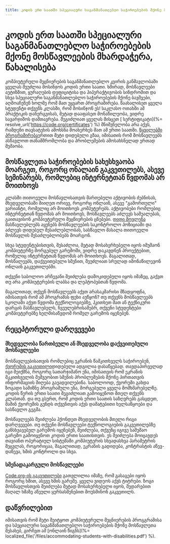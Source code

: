 ```yaml
---
title: კოდის ერთ საათში სპეციალური საგანმანათლებლო საჭიროებების მქონე მოსწავლეების მხარდაჭერა, წახალისება
---
```

# კოდის ერთ საათში სპეციალური საგანმანათლებლო საჭიროებების მქონე მოსწავლეების მხარდაჭერა, წახალისება

კომპიუტერული მეცნიერების საგანმანათლებლო კვირის განმავლობაში ყველას შეუძლია მოსინჯოს კოდის ერთი საათი. ხშირად, მოსწავლეები აუტიზმით, ყურაღების დეფიციტისა და ჰიპერაქტივობის სინდრომით და სხვა სპეციალური საგანმანათლებლო საჭიროებების მქონე ბავშვები, აღმოაჩენენ ხოლმე რომ მათ უყვართ პროგრამირება. წაახალისეთ ყველა სტუდენტი თქვენს კლასში, რომ მოსინჯონ ეს! საკლასო ოთახში ამ პრაქტიკის დანერგვისას, მეტად დააფასეთ მონაწილეობა, ვიდრე სავარჯიშოს დამთავრება. შეგიძლიათ ყველას მისცეთ [ სერტიფიკატი](%= resolve_url('https://code.org/certificates') %) მნიშვნელობა არა აქვს, რამდენი თავსატეხის ამოხსნა მოახერხეს მათ ამ ერთი საათში. [წყვილებში პროგრამირება](https://www.youtube.com/watch?v=vgkahOzFH2Q)ერთით მეტი დიდებული გზაა, იმისათის რომ მოსწავლეებს ასწავლოთ თანამშრომლობა და პრობლემების ამოსახსნელად ერთად მუშაობა.

## მოსწავლეთა საჭიროებების სახესხვაობა მოარგეთ, როგორც ონალაინ გაკვეთილებს, ასევე სემინარებს, რომლებიც ინტერნეტთან წვდომას არ მოითხოვს

კლასში თითოეული მოსწავლისათვის მართებული აქტივობის ძებნისას, მხედველობაში მიიღეთ ორივე, როგორც ონლაინ, ასევე "გამორთული" ვარიანტი, რომელიც არ მოითხოვს კომპუტერებს. აქტივობები რომლებიც ინტერნეტთან წვდომას არ მოითხოვს, მოსწავლეებს აძლევს საშუალებას, გაითავისონ კომპიუტერული მეცნიერების ცნებები. [დიდი მოვლენა](https://studio.code.org/s/course1/stage/15/puzzle/1) მასწავლებლებს აყენებს მოსწავლეების საკონტროლო პოზიციაში და აძლევს დიდებულ შესაძლებლობას, სასწავლო მასალა თითოეული მოსწავლის შესაძლებლობებს მოარგონ.

სხვა სტუდენტებისთვის, შესაძლოა, მეტად მოსახერხებელი იყოს იმუშაონ კომპიუტერზე მორგებულ გარემოში, ვიდრე დაკავდნენ პროექტებით, რომელიც ინტერნეტთან წვდომას არ მოითხოვს. მაგალითად, მოსწალეებს, დაქვეითებული სმენით, შეუძლიათ სრულად იმონაწილევონ ონლაინ გაკვეთილებში.

თქვენი საბოლოო არჩევანი შეიძლება დამოკიდებული იყოს იმაზეც, გაქვთ თუ არა კომპიუტერების ლაბსა და ლეპტოპებთან წვდომა.

მაგალითად, თქვენ მოსწავლეებს აქვთ არასაკმარისი მზადყოფნა, იმისათვის რომ ამ პროგრამას ფეხი აუწყონ? თუ თქვენს მოსწავლეებს სკოლაში აქვთ წვდომა ტექნოლოგიებზე, ჰკითხეთ მათ ან ტექნიკური დარგის მასწავლებელს, ჩვეულებრისამებრ, თქვენი სტუდენტები კომპიუტერებზე ხელმისაწვდომ რომელ გარემოს იყენებენ.

## რეცეპტორული დარღვევები

### მხედველობა წართბეული ან მხედველობა დაქვეითებული მოსწავლეები

მოსწავლეებისათვის რომლებიც ეკრანის წამკითხველს საჭიროებენ, [ქვორუმის გაკვეთილი](https://quorumlanguage.com/hourofcode/part1.html)დიდებული ადგილია დასაწყებად. თავდაპირველად იგი შეიქმნა, როგორც სათარჯიმანო ენა, იმისათვის რომ ეკრანის მკკითხველის მეშვეობით სმენის პრობლემების მქონე პირთათვის ინფორმაციის მიღება გაეადვილებინა. საბოლოოდ, ქვორუმი გახდა ზოგადი სამიზნე პროგრამული ენა, მორგებული ყველა მომხმარებელზე. კოდის წერის ერთი საათი შეგიძლიათ გამოიყენოთ მთელ თქვენს კლასთან. და თუ გსურთ, რომ კოდის ერთი საათის საზღვრებს გასცდეთ, მაშინ ქვორუმის გუნდს თქვენთვის აქვს დამატებითი ხელსაწყოები და სასწავლო გეგმა.

მოსწავლეებს შეიძლება ჰქონდეთ მხედველობის მთელი რიგი დარღვევები. თუ თქვენი მოსწავლეები ტექნოლოგიების გაკვეთილებზე განსხვავებულ გარემოს იყენებენ, შეიძლება, თქვენც იგივე სამუშაო გარემო გამოიყენოთ კოდის ერთი საათისთვის. ეს შეიძლება მოიცავდეს თავიანთ ოპერატიულ სისტემაში კომპიუტერის სხვადასხვა პარამეტრის შეცვლას, როგორიცაა, მაგალითად, ეკრანის გადიდება, კონტრასტის აწევ-დაწევა, ხმის კონტროლი და სხვა.

### სმენადაკარგული მოსწავლეები

[Code.org-ის გაკვეთილები](https://studio.code.org/) გათვლილია იმაზე, რომ გასაგები იყოს როგორც ხმით, ასევე ხმის გარეშე. ყველა ვიდეოს აქვს ტიტრები. ზოგი მოსწავლისთვის შეიძლება მეტად მოსახერხებელი იყოს, შედარებით მაღალ ხმაზე აწეული ყურსასმენებით მოუსმინონ გაკვეთილს.

## დაწვრილებით

იმისათვის რომ მეტი შეიტყოთ კომპიუტერული მეცნიერების პროგგრამისა და სპეციალური საგანმანათლებლო საჭიროებების მქონე მოსწავლეთა შესახებ, გირჩვთ ამ [ონლაინ წიგნს](%= localized_file('/files/accommodating-students-with-disabilities.pdf') %).